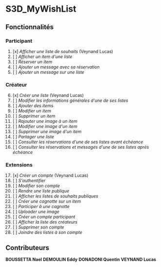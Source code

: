 # S3D_MyWishList

## Fonctionnalités

### Participant

1. [x] *Afficher une liste de souhaits* (Veynand Lucas)
2. [ ] *Afficher un item d'une liste*
3. [ ] *Réserver un item*
4. [ ] *Ajouter un message avec sa réservation*
5. [ ] *Ajouter un message sur une liste*

### Créateur

6. [x] *Créer une liste* (Veynand Lucas)
7. [ ] *Modifier les informations générales d'une de ses listes*
8. [ ] *Ajouter des items*
9. [ ] *Modifier un item*
10. [ ] *Supprimer un item*
11. [ ] *Rajouter une image à un item*
12. [ ] *Modifier une image d'un item*
13. [ ] *Supprimer une image d'un item*
14. [ ] *Partager une liste*
15. [ ] *Consulter les réservations d'une de ses listes avant échéance*
16. [ ] *Consulter les réservations et messages d'une de ses listes après échéance*

### Extensions

17. [x] *Créer un compte* (Veynand Lucas)
18. [ ] *S'authentifier*
19. [ ] *Modifier son compte*
20. [ ] *Rendre une liste publique*
21. [ ] *Afficher les listes de souhaits publiques*
22. [ ] *Créer une cagnotte sur un item*
23. [ ] *Participer à une cagnotte*
24. [ ] *Uploader une image*
25. [ ] *Créer un compte participant*
26. [ ] *Afficher la liste des créateurs*
27. [ ] *Supprimer son compte*
28. [ ] *Joindre des listes à son compte*

## Contributeurs 

**BOUSSETTA Nael**
**DEMOULIN Eddy**
**DONADONI Quentin**
**VEYNAND Lucas**

